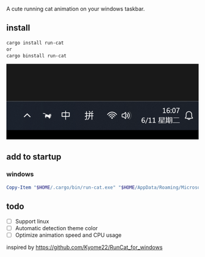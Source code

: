 A cute running cat animation on your windows taskbar.

## install

```bash
cargo install run-cat
or
cargo binstall run-cat
```

![run-cat](./assets/run-cat.gif)

## add to startup

### windows

```powershell
Copy-Item "$HOME/.cargo/bin/run-cat.exe" "$HOME/AppData/Roaming/Microsoft/Windows\Start Menu/Programs/Startup/run-cat.exe"
```

## todo
- [ ] Support linux
- [ ] Automatic detection theme color
- [ ] Optimize animation speed and CPU usage

inspired by https://github.com/Kyome22/RunCat_for_windows